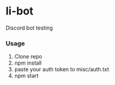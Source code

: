 # li-bot
Discord bot testing

### Usage
1. Clone repo 
2. npm install
3. paste your auth token to misc/auth.txt
4. npm start
